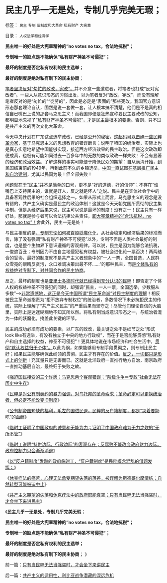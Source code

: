 # 民主几乎一无是处，专制几乎完美无瑕；

标签： `民主` `专制` `旧制度和大革命` `私有财产` `大宪章` 

目录： `人权法学和经济学`

**民主唯一的好处是大宪章精神的“no votes no tax，合法地抗税”；**

**专制唯一的缺点是不能确保“私有财产神圣不可侵犯”；**

**最坏的制度是否定私有权利的民主选举；**

**最好的制度是绝对私有制下的民主协商**；



[笔者坚决反对“匆忙的政改，宪改”，](../../../2012/12/5/民主进程千万不要走到“宪改，政改”的邪路上；.md)并不介意一些激进者，将笔者也打成“反对宪改者”。一些人从意识形态的习惯出发，以为笔者反对“政改，宪改”，而没有理解笔者反对的是“匆忙的”“徒劳的”，因此是必定是“表面的”那些宪改。我国官方意识形态那套理论自认，固然是说一套做一套，让人根本搞不清楚，他们是不是真的相信自已嘴巴上说的那套马克思主义！而我国即便是狂热宣称要民主要政改的公知，都明显地忽视了[“私有财产神圣不可侵犯”，才是民主最根本的要素](../../../2013/6/21/“私有财产神圣不可侵犯”是民主战胜民粹的定海神针.md)。否则，只不过是共产主义的再次文化大革命。

今天中央计划在广东试点选举政改，已经是公开的秘密。[这起码可以击碎一些民粹革命家](../../../2012/2/1/横眉冷对伪君子，左狗总是闹革命.md)，基于马克思主义的思想教育的错误断言；说明了咱国的统治者，实际上也是真心实意地希望中国能够实现，接近西方经济效果的民主政治。但是这次政改即便成真，也极有可能如同过去一百多年中的无数的类似政改一样失败！不会有显著的经济和政治效益。了解这样的事实可能便于降低民众的期望：自从满清开始，到民国结束前的1949年，再到此前不久的乡镇选举，[中国一直试图在基层推广民主和自治建制](../../../2009/7/13/社区自治从最小单位开始.md)，尤其以民国为最！但全部失败！

[问题就在于“民主”并不是简单的口号](../../../2009/5/17/民主价值观不能持有政治野心.md)，更不是“好的道德，好的信仰”；不存在“谁嘴巴上支持民主的，谁就是好人，反之就是坏人”之说。民主是在实体社会学中的具备客观性后果的社会组织选择之一。如果从形式上而言，马克思主义的观念是没有错的，共产主义确实是最民主的政治体制！这就是今天天朝党国所贯彻的民主集中制。但是从经济后果来说，民主可以说是最坏的制度！没有之一！民主只有一样好处，那就是参与者可以合法抗拒公共责任，[即大宪章精神的“合法抗税，no votes no tax”！](../../../2011/10/18/No&nbsp;Private&nbsp;No&nbsp;tax！美国茶党和中国乌有之乡.md)舍此外，民主一无是处！

与民主相反的是[，专制无论如何被百般妖魔化化](../../../2011/11/8/世界没有真正的独裁者；暴君是怎么炼成的？.md)，从社会稳定和经济后果的标准而言，除了没有强调“私有财产神圣不可侵犯”以外，专制不但是人类社会最好的制度，也是整个生物界下意识遵循的客观规律。可以说，民主是因为能够合法抗税，一俊遮百丑；专制因为不由自主地侵犯私有权益，被社会进化论一票否决！两两结合的妥协，最好的制度就不是共产主义者想象中的“一人一票，全国普选，人民群众雪亮的眼睛反贪污，众口难调决策出最不坏……”的那种民主，而[是个体私有的权益绝对专制下，对共同合作的民主协商](../../../2012/2/29/一人一票的所谓民主之极端荒谬.md)。

反之，最坏的制度也是[亚里士多德时代就已经得到充分认识的民粹](../../../2010/6/27/democray原意是平民(demos)疯狂(cracy)，区别在人权.md)！即否定了个体人权的权益神圣不可侵犯的同时，却强调“民主，一人一票，全国选举，少数服从多数”——>[非常遗憾地，这正是今天中国所谓“民主革命派”对民主制度的理解](../../../2013/6/21/民粹逢政府必反，逢私权必侵犯，逢两派必互斗.md)！相反被民主革命派指责为“拒不放弃专制权位”的统治者，多数情况下未必抗拒民主的传统，实际上理解了“共产主义民主”的严重后果而坚守之！尽管他们理论自信的大脑里，实际上是迷迷糊糊地不知其所以然。将私有制当成意识形态之一，与统治者混为一体的妖魔化，掩盖此关键的环节。

民主的成功必须有成功的要素，以广东的政改，最关键之处不是细节之处“形式look
like有选举，有没有独立于中央的地方行政权”，而在于是否能够贯彻“私有财产和自主选择的权益，神圣不可侵犯”！更具体地说在市场经济和社会生活中，[贯彻“默认权益归于个体”。](../../../2012/6/16/民主社会最根本的内核不是选举.md)以此为纲，如果能够用专制手段贯彻之，则专制比民主好；如果民主能够确保此纲领的贯彻，民主才有存在的价值。[反之，一切都只是形式上的创新](../../../2012/3/1/民主进程与通往奴役之路，仅仅是微小的区别.md)！充其量只是无害而已。这就是北洋政府一直推行地方自治，南京政府一直推动基层自治，最终归于失败之故。

《[强迫国民接受的三个许愿；马克思两个客观错误；“阶级斗争＝专政”社会无法在历史中生存](http://blog.sina.com.cn/s/blog_5563a64d0102ebwv.html)》

《[民粹是对公有制契约的暴力强调，对乌托邦的革命索求；革命必定可以更换统治者，但必定不能改变旧制度](../../../2013/6/20/民粹是对共产主义的暴力强调，对乌托邦的革命诉求.md)》

《[公有制帝国短缺的福利，毛左的国进民退，民粹的反户籍制度，都是“哭着要奶吃”的血酬](../../../2013/6/20/民粹信仰“低人权＝中央集权”，“能哭的暴民有奶吃”.md)》

《[临时工证明了中国政府的诚意和无能为力；证明了中国政府难为无力之炊的“无所不管”](../../../2013/6/20/临时工证明了为人民服务的诚意和无能为力；.md)》

《[临时工说明“特供边际，行政边际”的客观存在；反腐败不能改变政府财力边际，政府控制力只会渐渐消退](../../../2013/6/22/反腐败只是宣传和安慰，临时工说明政府边际的客观存在.md)》

《[以“反户籍制度”发飚的政府临时工，“反户籍制度”是民粹概念混乱的借题发挥；](../../../2013/6/22/临时工发飚，反户籍制度概念混乱的借题发挥.md)》

《[休克疗法的痛苦，心理无法承受期望失落的落差，被误解为斯德哥尔摩情结；自然转型可能被迫中止](../../../2013/6/22/顶层设计的民主进程必定被迫中止.md)》

《[共产主义期望的失落和休克疗法中的政府职能真空；只有当民粹无法当强盗时，才会坐下来讲民主](../../../2013/6/23/只有当民粹无法当强盗时，才会坐下来讲民主.md)》

《**民主几乎一无是处，专制几乎完美无瑕**；

**民主唯一的好处是大宪章精神的“no votes no tax，合法地抗税”；**

**专制唯一的缺点是不能确保“私有财产神圣不可侵犯”；**

**最坏的制度是否定私有权利的民主选举；**

**最好的制度是绝对私有制下的民主协商**； 》

前一篇：[只有当民粹无法当强盗时，才会坐下来讲民主](../../../2013/6/23/只有当民粹无法当强盗时，才会坐下来讲民主.md)

后一篇：[共产主义的适用性，利比亚战争潜藏的深远危机](../../../2013/6/23/共产主义的适用性，利比亚战争潜藏的深远危机.md)